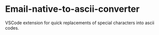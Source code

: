 # Email-native-to-ascii-converter

VSCode extension for quick replacements of special characters into ascii codes.
